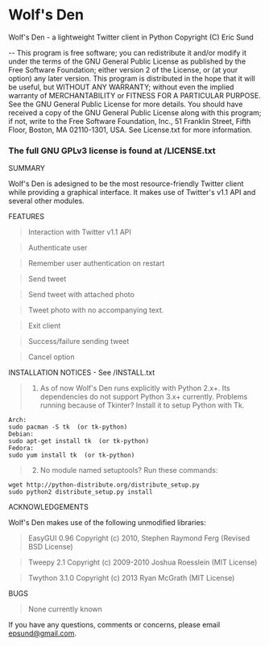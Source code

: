 Wolf's Den
========

Wolf's Den - a lightweight Twitter client in Python
Copyright (C) Eric Sund

--
This program is free software; you can redistribute it and/or modify it under the terms of the GNU General Public License as published by the Free Software Foundation; either version 2 of the License, or
(at your option) any later version.  This program is distributed in the hope that it will be useful, but WITHOUT ANY WARRANTY; without even the implied warranty of MERCHANTABILITY or FITNESS FOR A PARTICULAR PURPOSE.
See the GNU General Public License for more details.  You should have received a copy of the GNU General Public License along with this program; if not, write to the Free Software Foundation, Inc., 51 Franklin Street, Fifth Floor, Boston, MA 02110-1301, USA.
See License.txt for more information.

### The full GNU GPLv3 license is found at /LICENSE.txt


SUMMARY

Wolf's Den is adesigned to be the most resource-friendly Twitter client while providing a graphical interface.
It makes use of Twitter's v1.1 API and several other modules.



FEATURES

> Interaction with Twitter v1.1 API

> Authenticate user

> Remember user authentication on restart

> Send tweet

> Send tweet with attached photo

> Tweet photo with no accompanying text.

> Exit client

> Success/failure sending tweet

> Cancel option


INSTALLATION NOTICES - See /INSTALL.txt

> 1.  As of now Wolf's Den runs explicitly with Python 2.x+.  Its dependencies do not support Python 3.x+ currently.
Problems running because of Tkinter?  Install it to setup Python with Tk.
>
	Arch:
	sudo pacman -S tk  (or tk-python)
	Debian:
	sudo apt-get install tk  (or tk-python)
	Fedora:
	sudo yum install tk  (or tk-python)

> 2.  No module named setuptools?  Run these commands:
>
	wget http://python-distribute.org/distribute_setup.py
	sudo python2 distribute_setup.py install



ACKNOWLEDGEMENTS

Wolf's Den makes use of the following unmodified libraries:
> EasyGUI 0.96 Copyright (c) 2010, Stephen Raymond Ferg (Revised BSD License)

> Tweepy 2.1 Copyright (c) 2009-2010 Joshua Roesslein (MIT License)

> Twython 3.1.0 Copyright (c) 2013 Ryan McGrath (MIT License)



BUGS
> None currently known



If you have any questions, comments or concerns, please email epsund@gmail.com.
